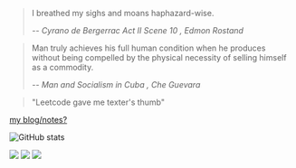 > I breathed my sighs and moans haphazard-wise. 
> 
>   <cite>-- _Cyrano de Bergerrac Act II Scene 10_ , Edmon Rostand</cite>

> Man truly achieves his full human condition when he produces without being compelled by the physical necessity of selling himself as a commodity.
> 
>   <cite>-- _Man and Socialism in Cuba_ , Che Guevara</cite>

> "Leetcode gave me texter's thumb"


[my blog/notes?](https://chiatzenw.github.io/)


![GitHub stats](https://github-readme-stats.vercel.app/api?username=ChiatzenW&count_private=true&show_icons=true&theme=tokyonight)

![](https://img.shields.io/twitter/url?label=twitter&style=social&url=https%3A%2F%2Ftwitter.com%2Fchiatzen_w)
![](https://img.shields.io/badge/discord-Chiatzen%232912-blueviolet)
![](https://img.shields.io/badge/email-mailto%3Achiatzen.wang%40mail.utoronto.ca-informational)
